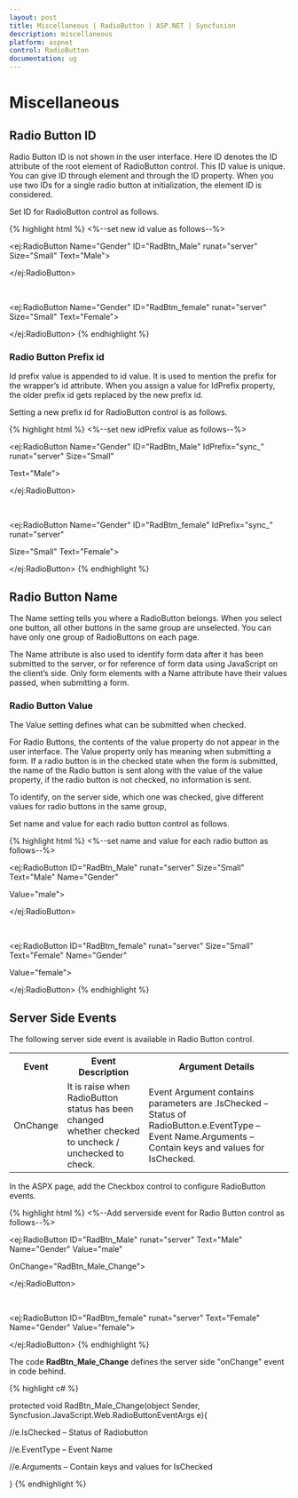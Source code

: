 ```yaml
---
layout: post
title: Miscellaneous | RadioButton | ASP.NET | Syncfusion
description: miscellaneous
platform: aspnet
control: RadioButton
documentation: ug
---
```


# Miscellaneous

## Radio Button ID

Radio Button ID is not shown in the user interface. Here ID denotes the ID attribute of the root element of RadioButton control. This ID value is unique. You can give ID through element and through the ID property. When you use two IDs for a single radio button at initialization, the element ID is considered.

Set ID for RadioButton control as follows.

{% highlight html %}
<%--set new id value as follows--%>

<ej:RadioButton Name="Gender" ID="RadBtn_Male" runat="server" Size="Small" Text="Male">

</ej:RadioButton>

<br />

<ej:RadioButton Name="Gender" ID="RadBtm_female" runat="server" Size="Small" Text="Female">

</ej:RadioButton>
{% endhighlight %}

### Radio Button Prefix id

Id prefix value is appended to id value. It is used to mention the prefix for the wrapper’s id attribute. When you assign a value for IdPrefix property, the older prefix id gets replaced by the new prefix id. 

Setting a new prefix id for RadioButton control is as follows.

{% highlight html %}
<%--set new idPrefix   value as follows--%>

<ej:RadioButton Name="Gender" ID="RadBtn_Male" IdPrefix="sync_" runat="server" Size="Small"

Text="Male">

</ej:RadioButton>

<br />

<ej:RadioButton Name="Gender" ID="RadBtm_female" IdPrefix="sync_" runat="server"

Size="Small" Text="Female">

</ej:RadioButton>
{% endhighlight %}

## Radio Button Name

The Name setting tells you where a RadioButton belongs. When you select one button, all other buttons in the same group are unselected. You can have only one group of RadioButtons on each page.

The Name attribute is also used to identify form data after it has been submitted to the server, or for reference of form data using JavaScript on the client’s side. Only form elements with a Name attribute have their values passed, when submitting a form.

### Radio Button Value

The Value setting defines what can be submitted when checked.

For Radio Buttons, the contents of the value property do not appear in the user interface. The Value property only has meaning when submitting a form. If a radio button is in the checked state when the form is submitted, the name of the Radio button is sent along with the value of the value property, if the radio button is not checked, no information is sent.

To identify, on the server side, which one was checked, give different values for radio buttons in the same group, 

Set name and value for each radio button control as follows.

{% highlight html %}
<%--set name and value for each radio button as follows--%>

<ej:RadioButton ID="RadBtn_Male" runat="server" Size="Small" Text="Male" Name="Gender"

Value="male">

</ej:RadioButton>

<br />

<ej:RadioButton ID="RadBtm_female" runat="server" Size="Small" Text="Female" Name="Gender"

Value="female">

</ej:RadioButton>
{% endhighlight %}

## Server Side Events

The following server side event is available in Radio Button control.

<table>
<tr>
<th>
Event</th><th>
Event Description</th><th>
Argument Details</th></tr>
<tr>
<td>
OnChange</td><td>
It is raise when RadioButton status has been changed whether checked to uncheck / unchecked to check.</td><td>
Event Argument contains parameters are .IsChecked – Status of RadioButton.e.EventType – Event Name.Arguments – Contain keys and values for IsChecked.</td></tr>
</table>
In the ASPX page, add the Checkbox control to configure RadioButton events.

{% highlight html %}
<%--Add serverside event for Radio Button control as follows--%>

<ej:RadioButton ID="RadBtn_Male" runat="server" Text="Male" Name="Gender" Value="male"

OnChange="RadBtn_Male_Change">

</ej:RadioButton>

<br />

<ej:RadioButton ID="RadBtm_female" runat="server" Text="Female" Name="Gender" Value="female">

</ej:RadioButton>
{% endhighlight %}

The code **RadBtn_Male_Change** defines the server side "onChange" event in code behind.

{% highlight c# %}

protected void RadBtn_Male_Change(object Sender, Syncfusion.JavaScript.Web.RadioButtonEventArgs e){

//e.IsChecked – Status of Radiobutton

//e.EventType – Event Name

//e.Arguments – Contain keys and values for IsChecked

}
{% endhighlight %}
